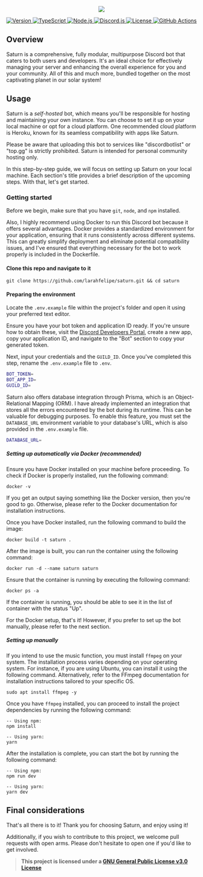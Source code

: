 <p align="center">
  <a href="https://github.com/larahfelipe/saturn">
    <img src="https://github.com/larahfelipe/saturn/blob/master/.github/saturn-logo.png">
  </a>
</p>

<p align="center">
  <a href="https://github.com/larahfelipe/saturn/releases">
    <img src="https://img.shields.io/static/v1?label=version&message=5.x&color=5965E0&labelColor=121214" alt="Version">
  </a>
  <a href="https://www.typescriptlang.org/">
    <img src="https://img.shields.io/static/v1?label=built%20with&message=TypeScript&color=5965E0&labelColor=121214" alt="TypeScript">
  </a>
  <a href="https://nodejs.org/en/">
    <img src="https://img.shields.io/static/v1?label=built%20with&message=Node.js&color=5965E0&labelColor=121214" alt="Node.js">
  </a>
  <a href="https://github.com/discordjs/discord.js/">
    <img src="https://img.shields.io/static/v1?label=built%20with&message=Discord.js&color=5965E0&labelColor=121214" alt="Discord.js">
  </a>
  <a href="https://github.com/larahfelipe/saturn/blob/master/LICENSE">
    <img src="https://img.shields.io/static/v1?label=license&message=GPL-v3.0&color=5965E0&labelColor=121214" alt="License">
  </a>
  <a href="https://github.com/larahfelipe/saturn/actions/workflows/ci.yml">
    <img src="https://github.com/larahfelipe/saturn/actions/workflows/ci.yml/badge.svg" alt="GitHub Actions">
  </a>
</p>

## Overview

Saturn is a comprehensive, fully modular, multipurpose Discord bot that caters to both users and developers. It's an ideal choice for effectively managing your server and enhancing the overall experience for you and your community. All of this and much more, bundled together on the most captivating planet in our solar system!

## Usage

Saturn is a _self-hosted_ bot, which means you'll be responsible for hosting and maintaining your own instance. You can choose to set it up on your local machine or opt for a cloud platform. One recommended cloud platform is Heroku, known for its seamless compatibility with apps like Saturn.

Please be aware that uploading this bot to services like "discordbotlist" or "top.gg" is strictly prohibited. Saturn is intended for personal community hosting only.

In this step-by-step guide, we will focus on setting up Saturn on your local machine. Each section's title provides a brief description of the upcoming steps. With that, let's get started.

### Getting started

Before we begin, make sure that you have `git`, `node`, and `npm` installed.

Also, I highly recommend using Docker to run this Discord bot because it offers several advantages. Docker provides a standardized environment for your application, ensuring that it runs consistently across different systems. This can greatly simplify deployment and eliminate potential compatibility issues, and I've ensured that everything necessary for the bot to work properly is included in the Dockerfile.

#### Clone this repo and navigate to it

```
git clone https://github.com/larahfelipe/saturn.git && cd saturn
```

#### Preparing the environment

Locate the `.env.example` file within the project's folder and open it using your preferred text editor.

Ensure you have your bot token and application ID ready. If you're unsure how to obtain these, visit the [Discord Developers Portal](https://discord.com/developers/), create a new app, copy your application ID, and navigate to the "Bot" section to copy your generated token.

Next, input your credentials and the `GUILD_ID`. Once you've completed this step, rename the `.env.example` file to `.env`.

```bash
BOT_TOKEN=
BOT_APP_ID=
GUILD_ID=
```

Saturn also offers database integration through Prisma, which is an Object-Relational Mapping (ORM). I have already implemented an integration that stores all the errors encountered by the bot during its runtime. This can be valuable for debugging purposes. To enable this feature, you must set the `DATABASE_URL` environment variable to your database's URL, which is also provided in the `.env.example` file.

```bash
DATABASE_URL=
```

##### Setting up automatically via Docker (recommended)

Ensure you have Docker installed on your machine before proceeding. To check if Docker is properly installed, run the following command:

```
docker -v
```

If you get an output saying something like the Docker version, then you're good to go. Otherwise, please refer to the Docker documentation for installation instructions.

Once you have Docker installed, run the following command to build the image:

```
docker build -t saturn .
```

After the image is built, you can run the container using the following command:

```
docker run -d --name saturn saturn
```

Ensure that the container is running by executing the following command:

```
docker ps -a
```

If the container is running, you should be able to see it in the list of container with the status "Up".

For the Docker setup, that's it! However, if you prefer to set up the bot manually, please refer to the next section.

##### Setting up manually

If you intend to use the music function, you must install `ffmpeg` on your system. The installation process varies depending on your operating system. For instance, if you are using Ubuntu, you can install it using the following command. Alternatively, refer to the FFmpeg documentation for installation instructions tailored to your specific OS.

```
sudo apt install ffmpeg -y
```

Once you have `ffmpeg` installed, you can proceed to install the project dependencies by running the following command:

```
-- Using npm:
npm install

-- Using yarn:
yarn
```

After the installation is complete, you can start the bot by running the following command:

```
-- Using npm:
npm run dev

-- Using yarn:
yarn dev
```

## Final considerations

That's all there is to it! Thank you for choosing Saturn, and enjoy using it!

Additionally, if you wish to contribute to this project, we welcome pull requests with open arms. Please don't hesitate to open one if you'd like to get involved.

> **This project is licensed under a [GNU General Public License v3.0 License](https://github.com/larahfelipe/saturn/blob/master/LICENSE)**
